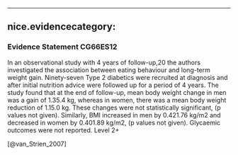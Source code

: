 
---
nice.evidencecategory: 
---

### Evidence Statement CG66ES12
In an observational study with 4 years of follow-up,20 the authors investigated the association
between eating behaviour and long-term weight gain. Ninety-seven Type 2 diabetics were
recruited at diagnosis and after initial nutrition advice were followed up for a period of 4 years.
The study found that at the end of follow-up, mean body weight change in men was a gain of
1.35.4 kg, whereas in women, there was a mean body weight reduction of 1.15.0 kg. These
changes were not statistically significant, (p values not given). Similarly, BMI increased in men
by 0.421.76 kg/m2 and decreased in women by 0.401.89 kg/m2, (p values not given).
Glycaemic outcomes were not reported. Level 2+

[@van_Strien_2007]

